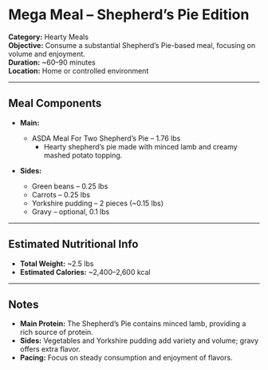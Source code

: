 # Mega Meal – Shepherd’s Pie Edition

**Category:** Hearty Meals  
**Objective:** Consume a substantial Shepherd’s Pie-based meal, focusing on volume and enjoyment.  
**Duration:** ~60–90 minutes  
**Location:** Home or controlled environment

---

## Meal Components

- **Main:**

  - ASDA Meal For Two Shepherd’s Pie – 1.76 lbs
    - Hearty shepherd’s pie made with minced lamb and creamy mashed potato topping.

- **Sides:**
  - Green beans – 0.25 lbs
  - Carrots – 0.25 lbs
  - Yorkshire pudding – 2 pieces (~0.15 lbs)
  - Gravy – optional, 0.1 lbs

---

## Estimated Nutritional Info

- **Total Weight:** ~2.5 lbs
- **Estimated Calories:** ~2,400–2,600 kcal

---

## Notes

- **Main Protein:** The Shepherd’s Pie contains minced lamb, providing a rich source of protein.
- **Sides:** Vegetables and Yorkshire pudding add variety and volume; gravy offers extra flavor.
- **Pacing:** Focus on steady consumption and enjoyment of flavors.
